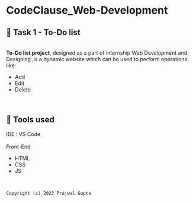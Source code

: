 # CodeClause_Web-Development
## 📖 Task 1 - To-Do list

<br><b>To-Do list project</b>, designed as a part of internship  Web Development and Designing </b>,is a dynamic website which can be used to perform operations like:
<ul>
  <li>Add</li>
  <li>Edit</li>
  <li>Delete</li>
</ul>
<br>

## 📓 Tools used
IDE : VS Code <br><br>
Front-End
<ul>
  <li>HTML</li>
  <li>CSS</li>
  <li>JS</li>
</ul>


<br>


    Copyright (c) 2023 Prajwal Gupta